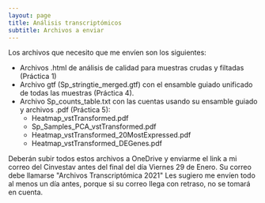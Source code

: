 ```yaml
---
layout: page
title: Análisis transcriptómicos
subtitle: Archivos a enviar
---
```


Los archivos que necesito que me envíen son los siguientes:

* Archivos .html de análisis de calidad para muestras crudas y filtadas (Práctica 1)
* Archivo gtf (Sp_stringtie_merged.gtf) con el ensamble guiado unificado de todas las muestras (Práctica 4). 
* Archivo Sp_counts_table.txt con las cuentas usando su ensamble guiado y archivos .pdf (Práctica 5):
	* Heatmap_vstTransformed.pdf
	* Sp_Samples_PCA_vstTransformed.pdf
	* Heatmap_vstTransformed_20MostExpressed.pdf
	* Heatmap_vstTransformed_DEGenes.pdf
	
Deberán subir todos estos archivos a OneDrive y enviarme el link a mi correo del Cinvestav antes del final del día 
Viernes 29 de Enero. Su correo debe llamarse "Archivos Transcriptómica 2021" Les sugiero me envíen todo al menos un día antes, porque si su correo 
llega con retraso, no se tomará en cuenta. 

